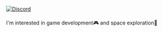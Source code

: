 [![Discord](https://discord.c99.nl/widget/theme-4/1066171848640958487.png)](https://discord.com/users/1066171848640958487)
####
I'm interested in game development🎮 and space exploration🚀
